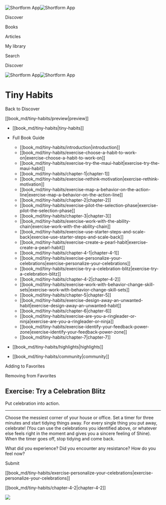 ![Shortform App](/img/logo.36a2399e.svg)![Shortform App](/img/logo-dark.70c1b072.svg)

Discover

Books

Articles

My library

Search

Discover

![Shortform App](/img/logo.36a2399e.svg)![Shortform App](/img/logo-dark.70c1b072.svg)

# Tiny Habits

Back to Discover

[[book_md/tiny-habits/preview|preview]]

  * [[book_md/tiny-habits|tiny-habits]]
  * Full Book Guide

    * [[book_md/tiny-habits/introduction|introduction]]
    * [[book_md/tiny-habits/exercise-choose-a-habit-to-work-on|exercise-choose-a-habit-to-work-on]]
    * [[book_md/tiny-habits/exercise-try-the-maui-habit|exercise-try-the-maui-habit]]
    * [[book_md/tiny-habits/chapter-1|chapter-1]]
    * [[book_md/tiny-habits/exercise-rethink-motivation|exercise-rethink-motivation]]
    * [[book_md/tiny-habits/exercise-map-a-behavior-on-the-action-line|exercise-map-a-behavior-on-the-action-line]]
    * [[book_md/tiny-habits/chapter-2|chapter-2]]
    * [[book_md/tiny-habits/exercise-pilot-the-selection-phase|exercise-pilot-the-selection-phase]]
    * [[book_md/tiny-habits/chapter-3|chapter-3]]
    * [[book_md/tiny-habits/exercise-work-with-the-ability-chain|exercise-work-with-the-ability-chain]]
    * [[book_md/tiny-habits/exercise-use-starter-steps-and-scale-back|exercise-use-starter-steps-and-scale-back]]
    * [[book_md/tiny-habits/exercise-create-a-pearl-habit|exercise-create-a-pearl-habit]]
    * [[book_md/tiny-habits/chapter-4-1|chapter-4-1]]
    * [[book_md/tiny-habits/exercise-personalize-your-celebrations|exercise-personalize-your-celebrations]]
    * [[book_md/tiny-habits/exercise-try-a-celebration-blitz|exercise-try-a-celebration-blitz]]
    * [[book_md/tiny-habits/chapter-4-2|chapter-4-2]]
    * [[book_md/tiny-habits/exercise-work-with-behavior-change-skill-sets|exercise-work-with-behavior-change-skill-sets]]
    * [[book_md/tiny-habits/chapter-5|chapter-5]]
    * [[book_md/tiny-habits/exercise-design-away-an-unwanted-habit|exercise-design-away-an-unwanted-habit]]
    * [[book_md/tiny-habits/chapter-6|chapter-6]]
    * [[book_md/tiny-habits/exercise-are-you-a-ringleader-or-ninja|exercise-are-you-a-ringleader-or-ninja]]
    * [[book_md/tiny-habits/exercise-identify-your-feedback-power-zone|exercise-identify-your-feedback-power-zone]]
    * [[book_md/tiny-habits/chapter-7|chapter-7]]
  * [[book_md/tiny-habits/highlights|highlights]]
  * [[book_md/tiny-habits/community|community]]



Adding to Favorites 

Removing from Favorites 

## Exercise: Try a Celebration Blitz

Put celebration into action.

* * *

Choose the messiest corner of your house or office. Set a timer for three minutes and start tidying things away. For every single thing you put away, celebrate! (You can use the celebrations you identified above, or whatever else feels right in the moment and gives you a sincere feeling of Shine). When the timer goes off, stop tidying and come back.

What did you experience? Did you encounter any resistance? How do you feel now?

Submit 

[[book_md/tiny-habits/exercise-personalize-your-celebrations|exercise-personalize-your-celebrations]]

[[book_md/tiny-habits/chapter-4-2|chapter-4-2]]

![](https://bat.bing.com/action/0?ti=56018282&Ver=2&mid=5025bdee-6e08-4b3e-a0e9-fd7180fc28b0&sid=48a964a0642711eeb2d9b36fc717f5e2&vid=48a9a1e0642711eebeaf23361361f0d4&vids=0&msclkid=N&pi=0&lg=en-US&sw=800&sh=600&sc=24&nwd=1&tl=Shortform%20%7C%20Book&p=https%3A%2F%2Fwww.shortform.com%2Fapp%2Fbook%2Ftiny-habits%2Fexercise-try-a-celebration-blitz&r=&lt=1057&evt=pageLoad&sv=1&rn=196530)
